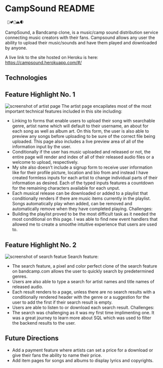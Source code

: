# CampSound README
     🌊🏕🌳🏔🌒
     
CampSound, a Bandcamp clone, is a music/camp sound distribution service connecting music creators with their fans. Campsound allows any user the ability to upload their music/sounds and have them played and downloaded by anyone.

A live link to the site hosted on Heroku is here: https://campsound.herokuapp.com/#/

## Technologies

## Feature Highlight No. 1
![screenshot of artist page](https://campsound-dev.s3-us-west-1.amazonaws.com/Screen+Shot+2020-12-22+at+10.55.11+PM.png)
The artist page encapilates most of the most important technical features included in this site including: 
* Linking to forms that enable users to upload their song with searchable genre, artist name which will default to their username, an about for each song as well as album art. On this form, the user is also able to preview any songs before uploading to be sure of the correct file being uploaded. This page also includes a live preview area of all of the information input by the user.
* Conditionally if the user has music uploaded and released or not, the entire page will render and index of all of their released audio files or a welcome to upload, respectively.
* My site also doesn't include a signup form to receive user information like for their profile picture, location and bio from and instead I have created formless inputs for each artist to change individual parts of their information as desired. Each of the typed inputs features a countdown for the remaining characters available for each unput. 
* Each musical release can be downloaded or added to a playlist that conditionally renders if there are music items currently in the playlist. Songs automatically play when added, can be removed and automatically remove when they have completed playing.
Challenges:
* Building the playlist proved to be the most difficult task as it needed the most conditional on this page. I was able to find new event handlers that allowed me to create a smoothe intuitive experience that users are used to.


## Feature Highlight No. 2
![screenshot of search featue](https://campsound-dev.s3-us-west-1.amazonaws.com/Screen+Shot+2020-12-22+at+10.46.05+PM.png)
Search feature:
* The search feature, a pixel and color perfect clone of the search feature on bandcamp.com allows the user to quickly search by predetermined genres.
* Users are also able to type a search for artist names and title names of released audio.
* Each result renders to a page, unless there are no search results with a conditionally rendered header with the genre or a suggestion for the user to add the first if their search result is empty.
* Users are able to listen to or download each search result.
Challenges:
* The search was challenging as it was my first time implimenting one. It was a great journey to learn more about SQL which was used to filter the backend results to the user.

## Future Directions
* Add a payment feature where artists can set a price for a download or give their fans the ability to name their price.
* Add item pages for songs and albums to display lyrics and copyrights.
